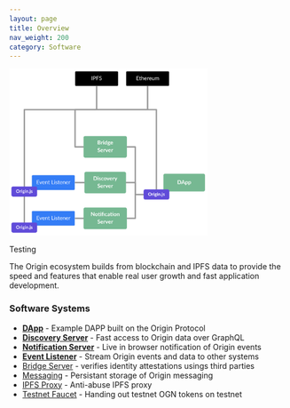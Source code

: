 ```yaml
---
layout: page
title: Overview
nav_weight: 200
category: Software
---
```


<img src="assets/systems-diagram.png" style="height:300px">

Testing

The Origin ecosystem builds from blockchain and IPFS data to provide the speed and features that enable real user growth and fast application development.

### Software Systems

- **[DApp](dapp.md)** - Example DAPP built on the Origin Protocol
- **[Discovery Server](discovery-server.md)** - Fast access to Origin data over GraphQL
- **[Notification Server](notification-server.md)** - Live in browser notification of Origin events
- **[Event Listener](event-listener.md)** - Stream Origin events and data to other systems
- [Bridge Server](bridge-server.md) - verifies identity attestations usings third parties
- [Messaging](messaging.md) - Persistant storage of Origin messaging
- [IPFS Proxy](ipfs-proxy.md) - Anti-abuse IPFS proxy
- [Testnet Faucet](faucet.md) - Handing out testnet OGN tokens on testnet
